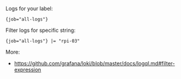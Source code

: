 Logs for your label:

```
{job="all-logs"}
```

Filter logs for specific string:

```
{job="all-logs"} |= "rpi-03"
```

More:
- https://github.com/grafana/loki/blob/master/docs/logql.md#filter-expression
